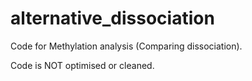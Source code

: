 # alternative_dissociation
Code for Methylation analysis (Comparing dissociation). 

Code is NOT optimised or cleaned. 
